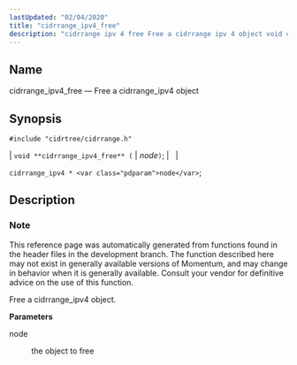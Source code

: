 ```yaml
---
lastUpdated: "02/04/2020"
title: "cidrrange_ipv4_free"
description: "cidrrange ipv 4 free Free a cidrrange ipv 4 object void cidrrange ipv 4 free node cidrrange ipv 4 node This reference page was automatically generated from functions found in the header files in the development branch The function described here may not exist in generally available versions of Momentum..."
---
```


<a name="apis.cidrrange_ipv4_free"></a> 
## Name

cidrrange_ipv4_free — Free a cidrrange_ipv4 object

## Synopsis

`#include "cidrtree/cidrrange.h"`

| `void **cidrrange_ipv4_free** (` | <var class="pdparam">node</var>`)`; |   |

`cidrrange_ipv4 * <var class="pdparam">node</var>`;<a name="idp48283728"></a> 
## Description

### Note

This reference page was automatically generated from functions found in the header files in the development branch. The function described here may not exist in generally available versions of Momentum, and may change in behavior when it is generally available. Consult your vendor for definitive advice on the use of this function.

Free a cidrrange_ipv4 object.

**<a name="idp48286592"></a> Parameters**

<dl class="variablelist">

<dt>node</dt>

<dd>

the object to free

</dd>

</dl>